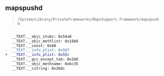 ## mapspushd

> `/System/Library/PrivateFrameworks/MapsSupport.framework/mapspushd`

```diff

   __TEXT.__objc_stubs: 0x54a0
   __TEXT.__objc_methlist: 0x19b8
   __TEXT.__const: 0x80
-  __TEXT.__info_plist: 0x567
+  __TEXT.__info_plist: 0x55c
   __TEXT.__gcc_except_tab: 0x2b8
   __TEXT.__objc_methname: 0x6c35
   __TEXT.__cstring: 0x26dc

```

